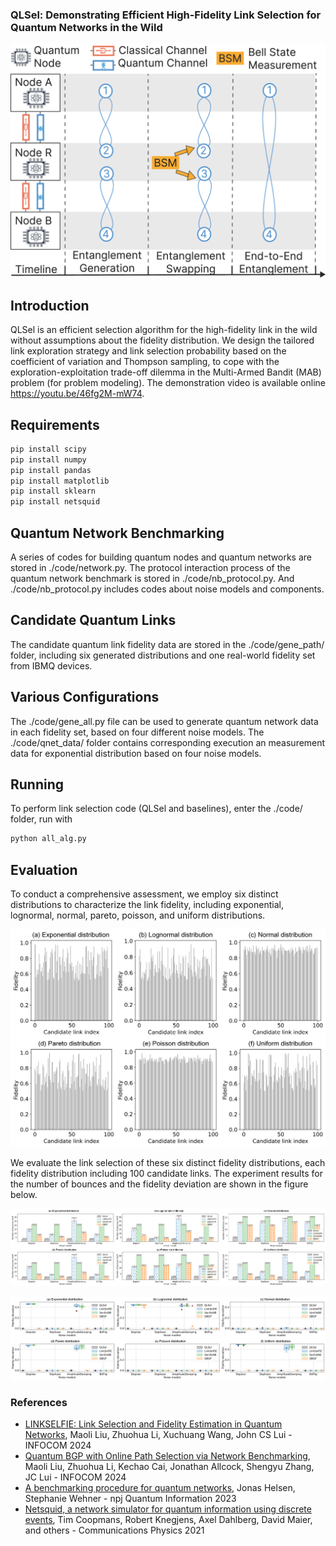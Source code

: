 ### QLSel: Demonstrating Efficient High-Fidelity Link Selection for Quantum Networks in the Wild

![avatar](./overview/overview.png)

## Introduction

QLSel is an efficient selection algorithm for the high-fidelity link in the wild without assumptions about the fidelity distribution. We design the tailored link exploration strategy and link selection probability based on the coefficient of variation and Thompson sampling, to cope with the exploration-exploitation trade-off dilemma in the Multi-Armed Bandit (MAB) problem (for problem modeling). The demonstration video is available online https://youtu.be/46fg2M-mW74.

## Requirements

```bash
pip install scipy
pip install numpy
pip install pandas
pip install matplotlib
pip install sklearn
pip install netsquid
```

## Quantum Network Benchmarking

A series of codes for building quantum nodes and quantum networks are stored in ./code/network.py. 
The protocol interaction process of the quantum network benchmark is stored in ./code/nb_protocol.py. 
And ./code/nb_protocol.py includes codes about noise models and components. 

## Candidate Quantum Links

The candidate quantum link fidelity data are stored in the ./code/gene_path/ folder, including six generated distributions and one real-world fidelity set from IBMQ devices. 

## Various Configurations

The ./code/gene_all.py file can be used to generate quantum network data in each fidelity set, based on four different noise models. 
The ./code/qnet_data/ folder contains corresponding execution an measurement data for exponential distribution based on four noise models. 

## Running

To perform link selection code (QLSel and baselines), enter the ./code/ folder, run with
```bash
python all_alg.py
```

## Evaluation

To conduct a comprehensive assessment, we employ six distinct distributions to characterize the link fidelity, including exponential, lognormal, normal, pareto, poisson, and uniform distributions. 

![avatar](./overview/distri.png)

We evaluate the link selection of these six distinct fidelity distributions, each fidelity distribution including 100 candidate links. 
The experiment results for the number of bounces and the fidelity deviation are shown in the figure below. 

![avatar](./overview/bar.png)

![avatar](./overview/box.png)


### References
- [LINKSELFIE: Link Selection and Fidelity Estimation in Quantum Networks](https://liumaoli.me/assets/files/infocom2024_linkselfie.pdf), Maoli Liu, Zhuohua Li, Xuchuang Wang, John CS Lui - INFOCOM 2024
- [Quantum BGP with Online Path Selection via Network Benchmarking](https://liumaoli.me/assets/files/infocom2024_quantum_bgp.pdf), Maoli Liu, Zhuohua Li, Kechao Cai, Jonathan Allcock, Shengyu Zhang, JC Lui - INFOCOM 2024
- [A benchmarking procedure for quantum networks](https://www.nature.com/articles/s41534-022-00628-x), Jonas Helsen, Stephanie Wehner - npj Quantum Information 2023
- [Netsquid, a network simulator for quantum information using discrete events](https://www.nature.com/articles/s41534-022-00628-x), Tim Coopmans, Robert Knegjens, Axel Dahlberg, David Maier, and others - Communications Physics 2021
